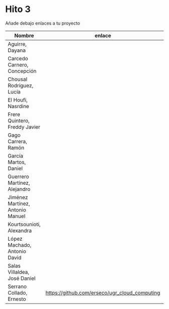 # Hito 3

Añade debajo enlaces a tu proyecto

| Nombre                           |  enlace  | version | Comprobado | 
|----------------------------------|----------|---------| ---------- |
| Aguirre, Dayana                  | | |
| Carcedo Carnero, Concepción      | | | |
| Chousal Rodríguez, Lucía         | | | |
| El Houfi, Nasrdine               | | |
| Frere Quintero, Freddy Javier    | | |
| Gago Carrera, Ramón              | | | |
| García Martos, Daniel            | | |
| Guerrero Martínez, Alejandro     | | | |
| Jiménez Martínez, Antonio Manuel | | | | |
| Kourtsounioti, Alexandra         | | | |
| López Machado, Antonio David     | | | |
| Salas Villaldea, José Daniel     | | |
| Serrano Collado, Ernesto         | https://github.com/erseco/ugr_cloud_computing | 1.0 | |



